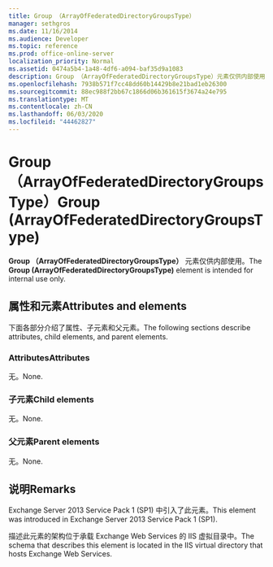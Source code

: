 ```yaml
---
title: Group （ArrayOfFederatedDirectoryGroupsType）
manager: sethgros
ms.date: 11/16/2014
ms.audience: Developer
ms.topic: reference
ms.prod: office-online-server
localization_priority: Normal
ms.assetid: 0474a5b4-1a48-4df6-a094-baf35d9a1083
description: Group （ArrayOfFederatedDirectoryGroupsType）元素仅供内部使用。
ms.openlocfilehash: 7938b571f7cc48dd60b14429b8e21bad1eb26300
ms.sourcegitcommit: 88ec988f2bb67c1866d06b361615f3674a24e795
ms.translationtype: MT
ms.contentlocale: zh-CN
ms.lasthandoff: 06/03/2020
ms.locfileid: "44462827"
---
```

# <a name="group-arrayoffederateddirectorygroupstype"></a><span data-ttu-id="784a5-103">Group （ArrayOfFederatedDirectoryGroupsType）</span><span class="sxs-lookup"><span data-stu-id="784a5-103">Group (ArrayOfFederatedDirectoryGroupsType)</span></span>

<span data-ttu-id="784a5-104">**Group （ArrayOfFederatedDirectoryGroupsType）** 元素仅供内部使用。</span><span class="sxs-lookup"><span data-stu-id="784a5-104">The **Group (ArrayOfFederatedDirectoryGroupsType)** element is intended for internal use only.</span></span> 

## <a name="attributes-and-elements"></a><span data-ttu-id="784a5-105">属性和元素</span><span class="sxs-lookup"><span data-stu-id="784a5-105">Attributes and elements</span></span>

<span data-ttu-id="784a5-106">下面各部分介绍了属性、子元素和父元素。</span><span class="sxs-lookup"><span data-stu-id="784a5-106">The following sections describe attributes, child elements, and parent elements.</span></span>
  
### <a name="attributes"></a><span data-ttu-id="784a5-107">Attributes</span><span class="sxs-lookup"><span data-stu-id="784a5-107">Attributes</span></span>

<span data-ttu-id="784a5-108">无。</span><span class="sxs-lookup"><span data-stu-id="784a5-108">None.</span></span>
  
### <a name="child-elements"></a><span data-ttu-id="784a5-109">子元素</span><span class="sxs-lookup"><span data-stu-id="784a5-109">Child elements</span></span>

<span data-ttu-id="784a5-110">无。</span><span class="sxs-lookup"><span data-stu-id="784a5-110">None.</span></span>
  
### <a name="parent-elements"></a><span data-ttu-id="784a5-111">父元素</span><span class="sxs-lookup"><span data-stu-id="784a5-111">Parent elements</span></span>

<span data-ttu-id="784a5-112">无。</span><span class="sxs-lookup"><span data-stu-id="784a5-112">None.</span></span>
  
## <a name="remarks"></a><span data-ttu-id="784a5-113">说明</span><span class="sxs-lookup"><span data-stu-id="784a5-113">Remarks</span></span>

<span data-ttu-id="784a5-114">Exchange Server 2013 Service Pack 1 (SP1) 中引入了此元素。</span><span class="sxs-lookup"><span data-stu-id="784a5-114">This element was introduced in Exchange Server 2013 Service Pack 1 (SP1).</span></span>
  
<span data-ttu-id="784a5-115">描述此元素的架构位于承载 Exchange Web Services 的 IIS 虚拟目录中。</span><span class="sxs-lookup"><span data-stu-id="784a5-115">The schema that describes this element is located in the IIS virtual directory that hosts Exchange Web Services.</span></span>
  

